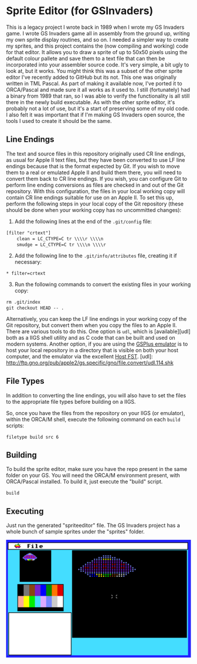 ﻿# Sprite Editor (for GSInvaders)

This is a legacy project I wrote back in 1989 when I wrote my GS Invaders game.
I wrote GS Invaders game all in assembly from the ground up, writing my own sprite display routines, and so on.  I needed a simpler way to create my sprites, and this project contains the (now compiling and working) code for that editor.
It allows you to draw a sprite of up to 50x50 pixels using the default colour pallete and save them to a text file that can then be incorporated into your assembler source code.
It's very simple, a bit ugly to look at, but it works.
You might think this was a subset of the other sprite editor I've recently added to GitHub but its not.  This one was originally written in TML Pascal.  As part of making it available now, I've ported it to ORCA/Pascal and made sure it all works as it used to.
I still (fortunately) had a binary from 1989 that ran, so I was able to verify the functionality is all still there in the newly build executable.
As with the other sprite editor, it's probably not a lot of use, but it's a start of preserving some of my old code.  I also felt it was important that if I'm making GS Invaders open source, the tools I used to create it should be the same.
## Line Endings
The text and source files in this repository originally used CR line endings, as usual for Apple II text files, but they have been converted to use LF line endings because that is the format expected by Git. If you wish to move them to a real or emulated Apple II and build them there, you will need to convert them back to CR line endings.
If you wish, you can configure Git to perform line ending conversions as files are checked in and out of the Git repository. With this configuration, the files in your local working copy will contain CR line endings suitable for use on an Apple II. To set this up, perform the following steps in your local copy of the Git repository (these should be done when your working copy has no uncommitted changes):
1. Add the following lines at the end of the `.git/config` file:
```
[filter "crtext"]
	clean = LC_CTYPE=C tr \\\\r \\\\n
	smudge = LC_CTYPE=C tr \\\\n \\\\r
```
2. Add the following line to the `.git/info/attributes` file, creating it if necessary:
```
* filter=crtext
```
3. Run the following commands to convert the existing files in your working copy:
```
rm .git/index
git checkout HEAD -- .
```
Alternatively, you can keep the LF line endings in your working copy of the Git repository, but convert them when you copy the files to an Apple II. There are various tools to do this.  One option is `udl`, which is [available][udl] both as a IIGS shell utility and as C code that can be built and used on modern systems.
Another option, if you are using the [GSPlus emulator](https://apple2.gs/plus/) is to host your local repository in a directory that is visible on both your host computer, and the emulator via the excellent [Host FST](https://github.com/ksherlock/host-fst).
[udl]: http://ftp.gno.org/pub/apple2/gs.specific/gno/file.convert/udl.114.shk

## File Types
In addition to converting the line endings, you will also have to set the files to the appropriate file types before building on a IIGS.

So, once you have the files from the repository on your IIGS (or emulator), within the ORCA/M shell, execute the following command on each `build` scripts:

    filetype build src 6
    
## Building
To build the sprite editor, make sure you have the repo present in the same folder on your GS.
You will need the ORCA/M environment present, with ORCA/Pascal installed.
To build it, just execute the "build" script. 

    build
    
## Executing
Just run the generated "spriteeditor" file.  The GS Invaders project has a whole bunch of sample sprites under the "sprites" folder.

![Sprite Editor Screenshot](https://github.com/pkclsoft/SpriteEditor/blob/25586ed4f2c61f86088d91a53379984bdd8fe1bf/screenshot.png)
